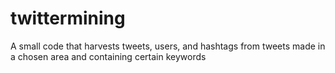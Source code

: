 # twittermining

A small code that harvests tweets, users, and hashtags from tweets made in a chosen area and containing certain keywords
